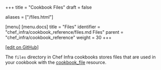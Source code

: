 +++
title = "Cookbook Files"
draft = false

aliases = ["/files.html"]

[menu]
  [menu.docs]
    title = "Files"
    identifier = "chef_infra/cookbook_reference/files.md Files"
    parent = "chef_infra/cookbook_reference"
    weight = 30
+++    

[\[edit on GitHub\]](https://github.com/chef/chef-web-docs/blob/master/content/files.md)

The `files` directory in Chef Infra cookbooks stores files that are used
in your cookbook with the [cookbook_file](/resources/cookbook_file/)
resource.

